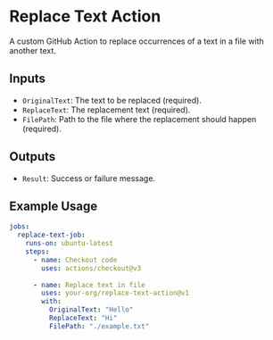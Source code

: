 # Replace Text Action

A custom GitHub Action to replace occurrences of a text in a file with another text.

## Inputs
- `OriginalText`: The text to be replaced (required).
- `ReplaceText`: The replacement text (required).
- `FilePath`: Path to the file where the replacement should happen (required).

## Outputs
- `Result`: Success or failure message.

## Example Usage

```yaml
jobs:
  replace-text-job:
    runs-on: ubuntu-latest
    steps:
      - name: Checkout code
        uses: actions/checkout@v3
      
      - name: Replace text in file
        uses: your-org/replace-text-action@v1
        with:
          OriginalText: "Hello"
          ReplaceText: "Hi"
          FilePath: "./example.txt"

